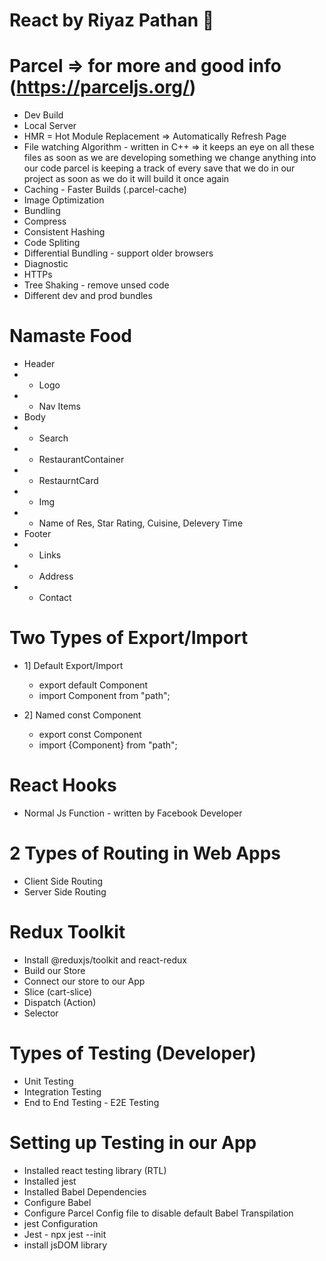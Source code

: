 # React by Riyaz Pathan 🚀

# Parcel => for more and good info (https://parceljs.org/)

- Dev Build
- Local Server
- HMR = Hot Module Replacement => Automatically Refresh Page
- File watching Algorithm - written in C++ => it keeps an eye on all these files as soon as we are developing something we change anything into our code parcel is keeping a track of every save that we do in our project as soon as we do it will build it once again
- Caching - Faster Builds (.parcel-cache)
- Image Optimization
- Bundling
- Compress
- Consistent Hashing
- Code Spliting
- Differential Bundling - support older browsers
- Diagnostic
- HTTPs
- Tree Shaking - remove unsed code
- Different dev and prod bundles

# Namaste Food

- Header
- - Logo
- - Nav Items
- Body
- - Search
- - RestaurantContainer
- - RestaurntCard
- - Img
- - Name of Res, Star Rating, Cuisine, Delevery Time
- Footer
- - Links
- - Address
- - Contact

# Two Types of Export/Import

- 1] Default Export/Import

  - export default Component
  - import Component from "path";

- 2] Named const Component
  <!-- When their is export of more than 1 component then used this type -->
  - export const Component
  - import {Component} from "path";

# React Hooks

- Normal Js Function - written by Facebook Developer

# 2 Types of Routing in Web Apps

- Client Side Routing
- Server Side Routing

# Redux Toolkit

- Install @reduxjs/toolkit and react-redux
- Build our Store
- Connect our store to our App
- Slice (cart-slice)
- Dispatch (Action)
- Selector

# Types of Testing (Developer)

- Unit Testing
- Integration Testing
- End to End Testing - E2E Testing

# Setting up Testing in our App

- Installed react testing library (RTL)
- Installed jest
- Installed Babel Dependencies
- Configure Babel
- Configure Parcel Config file to disable default Babel Transpilation
- jest Configuration
- Jest - npx jest --init
- install jsDOM library
